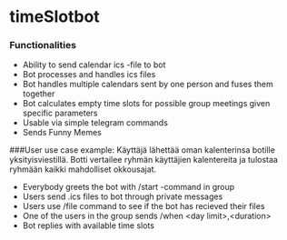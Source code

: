 # timeSlotbot

### Functionalities
- Ability to send calendar ics -file to bot
- Bot processes and handles ics files
- Bot handles multiple calendars sent by one person and fuses them together
- Bot calculates empty time slots for possible group meetings given specific parameters 
- Usable via simple telegram commands
- Sends Funny Memes 


###User use case example:
Käyttäjä lähettää oman kalenterinsa botille yksityisviestillä. Botti vertailee ryhmän käyttäjien kalentereita ja tulostaa ryhmään kaikki mahdolliset okkousajat.

- Everybody greets the bot with /start -command in group
- Users send .ics files to bot through private messages
- Users use /file command to see if the bot has recieved their files
- One of the users in the group sends /when \<day limit>,\<duration>
- Bot replies with available time slots
